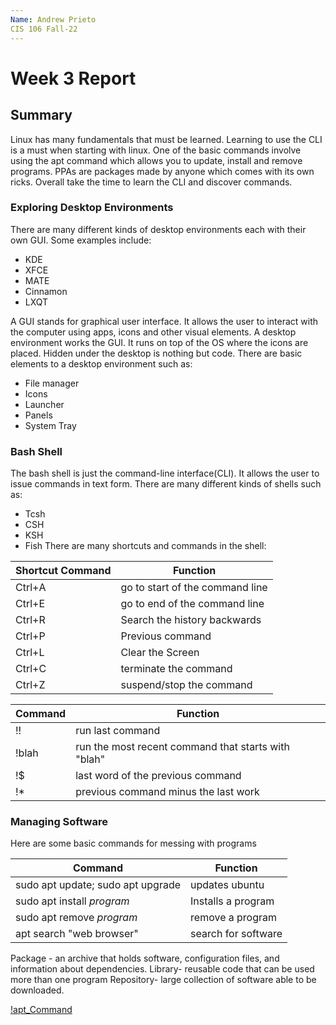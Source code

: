 ```yaml
---
Name: Andrew Prieto
CIS 106 Fall-22
---
```


# Week 3 Report

## Summary 
Linux has many fundamentals that must be learned. Learning to use the CLI is a must when starting with linux. One of the basic commands involve using the apt command which allows you to update, install and remove programs. PPAs are packages made by anyone which comes with its own ricks. Overall take the time to learn the CLI and discover commands. 

### Exploring Desktop Environments 

There are many different kinds of desktop environments each with their own GUI. Some examples include: 
* KDE 
* XFCE
* MATE
* Cinnamon
* LXQT

A  GUI stands for graphical user interface. It allows the user to interact with the computer using apps, icons and other visual elements.
A desktop environment works the GUI. It runs on top of the OS where the icons are placed. Hidden under the desktop is nothing but code. There are basic elements to a desktop environment such as: 
* File manager 
* Icons 
* Launcher 
* Panels 
* System Tray

### Bash Shell

The bash shell is just the command-line interface(CLI). It allows the user to issue commands in text form. There are many different kinds of shells such as: 
* Tcsh 
* CSH
* KSH
* Fish 
There are many shortcuts and commands in the shell:

| Shortcut Command   | Function |
| ---------------- | ------------- | 
| Ctrl+A  | go to start of the command line    | 
| Ctrl+E  | go to end of the command line  | 
| Ctrl+R  | Search the history backwards   | 
| Ctrl+P  | Previous command   |
| Ctrl+L  | Clear the Screen   | 
| Ctrl+C  | terminate the command  | 
| Ctrl+Z | suspend/stop the command   | 

| Command   | Function |
|------------   | ----------|
| !!    | run last command | 
|   !blah   |   run the most recent command that starts with "blah" |
|   !$ |    last word of the previous command | 
| !*    |   previous command minus the last work | 

### Managing Software 

Here are some basic commands for messing with programs 

| Command   | Function  |
|---------- | ---------| 
| sudo apt update; sudo apt upgrade | updates ubuntu| 
| sudo apt install *program* | Installs a program
| sudo apt remove *program* | remove a program| 
| apt search "web browser" | search for software| 

Package - an archive that holds software, configuration files, and information about dependencies. 
Library- reusable code that can be used more than one program
Repository- large collection of software able to be downloaded. 

[!apt_Command](apt_command.png)

